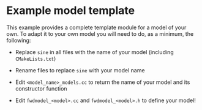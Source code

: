 # Example model template

This example provides a complete template module for a model of your own. To adapt it to your own model you will
need to do, as a minimum, the following:

 - Replace `sine` in all files with the name of your model (including `CMakeLists.txt`)

 - Rename files to replace `sine` with your model name
 
 - Edit `<model_name>_models.cc` to return the name of your model and its constructor function
 
 - Edit `fwdmodel_<model>.cc` and `fwdmodel_<model>.h` to define your model!

